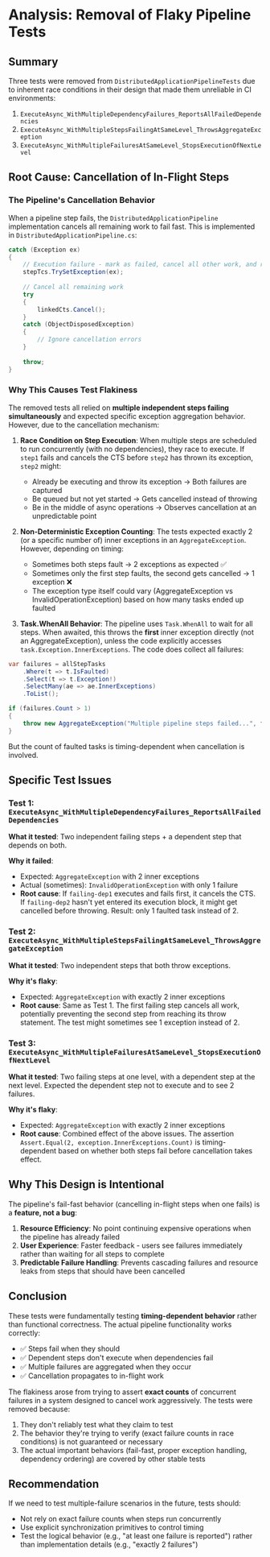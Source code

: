 # Analysis: Removal of Flaky Pipeline Tests

## Summary

Three tests were removed from `DistributedApplicationPipelineTests` due to inherent race conditions in their design that made them unreliable in CI environments:

1. `ExecuteAsync_WithMultipleDependencyFailures_ReportsAllFailedDependencies`
2. `ExecuteAsync_WithMultipleStepsFailingAtSameLevel_ThrowsAggregateException`
3. `ExecuteAsync_WithMultipleFailuresAtSameLevel_StopsExecutionOfNextLevel`

## Root Cause: Cancellation of In-Flight Steps

### The Pipeline's Cancellation Behavior

When a pipeline step fails, the `DistributedApplicationPipeline` implementation cancels all remaining work to fail fast. This is implemented in `DistributedApplicationPipeline.cs`:

```csharp
catch (Exception ex)
{
    // Execution failure - mark as failed, cancel all other work, and re-throw
    stepTcs.TrySetException(ex);
    
    // Cancel all remaining work
    try
    {
        linkedCts.Cancel();
    }
    catch (ObjectDisposedException)
    {
        // Ignore cancellation errors
    }
    
    throw;
}
```

### Why This Causes Test Flakiness

The removed tests all relied on **multiple independent steps failing simultaneously** and expected specific exception aggregation behavior. However, due to the cancellation mechanism:

1. **Race Condition on Step Execution**: When multiple steps are scheduled to run concurrently (with no dependencies), they race to execute. If `step1` fails and cancels the CTS before `step2` has thrown its exception, `step2` might:
   - Already be executing and throw its exception → Both failures are captured
   - Be queued but not yet started → Gets cancelled instead of throwing
   - Be in the middle of async operations → Observes cancellation at an unpredictable point

2. **Non-Deterministic Exception Counting**: The tests expected exactly 2 (or a specific number of) inner exceptions in an `AggregateException`. However, depending on timing:
   - Sometimes both steps fault → 2 exceptions as expected ✅
   - Sometimes only the first step faults, the second gets cancelled → 1 exception ❌
   - The exception type itself could vary (AggregateException vs InvalidOperationException) based on how many tasks ended up faulted

3. **Task.WhenAll Behavior**: The pipeline uses `Task.WhenAll` to wait for all steps. When awaited, this throws the **first** inner exception directly (not an AggregateException), unless the code explicitly accesses `task.Exception.InnerExceptions`. The code does collect all failures:

```csharp
var failures = allStepTasks
    .Where(t => t.IsFaulted)
    .Select(t => t.Exception!)
    .SelectMany(ae => ae.InnerExceptions)
    .ToList();

if (failures.Count > 1)
{
    throw new AggregateException("Multiple pipeline steps failed...", failures);
}
```

But the count of faulted tasks is timing-dependent when cancellation is involved.

## Specific Test Issues

### Test 1: `ExecuteAsync_WithMultipleDependencyFailures_ReportsAllFailedDependencies`

**What it tested**: Two independent failing steps + a dependent step that depends on both.

**Why it failed**:
- Expected: `AggregateException` with 2 inner exceptions
- Actual (sometimes): `InvalidOperationException` with only 1 failure
- **Root cause**: If `failing-dep1` executes and fails first, it cancels the CTS. If `failing-dep2` hasn't yet entered its execution block, it might get cancelled before throwing. Result: only 1 faulted task instead of 2.

### Test 2: `ExecuteAsync_WithMultipleStepsFailingAtSameLevel_ThrowsAggregateException`

**What it tested**: Two independent steps that both throw exceptions.

**Why it's flaky**:
- Expected: `AggregateException` with exactly 2 inner exceptions
- **Root cause**: Same as Test 1. The first failing step cancels all work, potentially preventing the second step from reaching its throw statement. The test might sometimes see 1 exception instead of 2.

### Test 3: `ExecuteAsync_WithMultipleFailuresAtSameLevel_StopsExecutionOfNextLevel`

**What it tested**: Two failing steps at one level, with a dependent step at the next level. Expected the dependent step not to execute and to see 2 failures.

**Why it's flaky**:
- Expected: `AggregateException` with exactly 2 inner exceptions
- **Root cause**: Combined effect of the above issues. The assertion `Assert.Equal(2, exception.InnerExceptions.Count)` is timing-dependent based on whether both steps fail before cancellation takes effect.

## Why This Design is Intentional

The pipeline's fail-fast behavior (cancelling in-flight steps when one fails) is a **feature, not a bug**:

1. **Resource Efficiency**: No point continuing expensive operations when the pipeline has already failed
2. **User Experience**: Faster feedback - users see failures immediately rather than waiting for all steps to complete
3. **Predictable Failure Handling**: Prevents cascading failures and resource leaks from steps that should have been cancelled

## Conclusion

These tests were fundamentally testing **timing-dependent behavior** rather than functional correctness. The actual pipeline functionality works correctly:

- ✅ Steps fail when they should
- ✅ Dependent steps don't execute when dependencies fail  
- ✅ Multiple failures are aggregated when they occur
- ✅ Cancellation propagates to in-flight work

The flakiness arose from trying to assert **exact counts** of concurrent failures in a system designed to cancel work aggressively. The tests were removed because:

1. They don't reliably test what they claim to test
2. The behavior they're trying to verify (exact failure counts in race conditions) is not guaranteed or necessary
3. The actual important behaviors (fail-fast, proper exception handling, dependency ordering) are covered by other stable tests

## Recommendation

If we need to test multiple-failure scenarios in the future, tests should:
- Not rely on exact failure counts when steps run concurrently
- Use explicit synchronization primitives to control timing
- Test the logical behavior (e.g., "at least one failure is reported") rather than implementation details (e.g., "exactly 2 failures")
